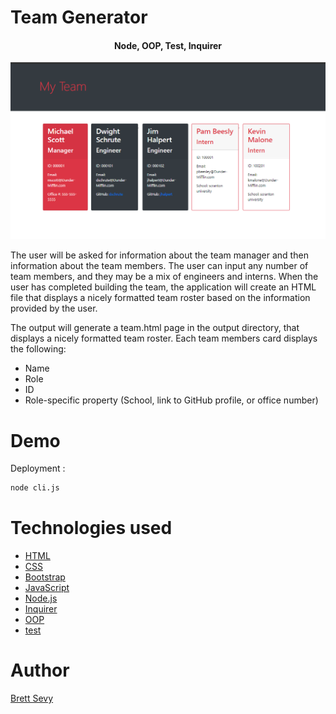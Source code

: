 
# Team Generator
<h4 align="center">Node, OOP, Test, Inquirer</h4>

![Team Generator](assets/teamgenerator.png)


The user will be asked for information about the team manager and then information about the team members. The user can input any number of team members, and they may be a mix of engineers and interns. When the user has completed building the team, the application will create an HTML file that displays a nicely formatted team roster based on the information provided by the user.


The output will generate a team.html page in the output directory, that displays a nicely formatted team roster. Each team members card displays the following:

  - Name
  - Role
  - ID
  - Role-specific property (School, link to GitHub profile, or office number)

# Demo

Deployment :
```bash
node cli.js
```

# Technologies used

- [HTML](https://developer.mozilla.org/en-US/docs/Web/HTML)
- [CSS](https://developer.mozilla.org/en-US/docs/Web/CSS)
- [Bootstrap](https://getbootstrap.com/)
- [JavaScript](https://developer.mozilla.org/en-US/docs/Web/JavaScript)
- [Node.js](https://nodejs.org/en/)<br>
- [Inquirer](https://www.npmjs.com/package/inquirer)
- [OOP](https://developer.mozilla.org/en-US/docs/Learn/JavaScript/Objects/Object-oriented_JS)
- [test](https://www.npmjs.com/package/test)

# Author

[Brett Sevy](https://github.com/BrettSevy)



